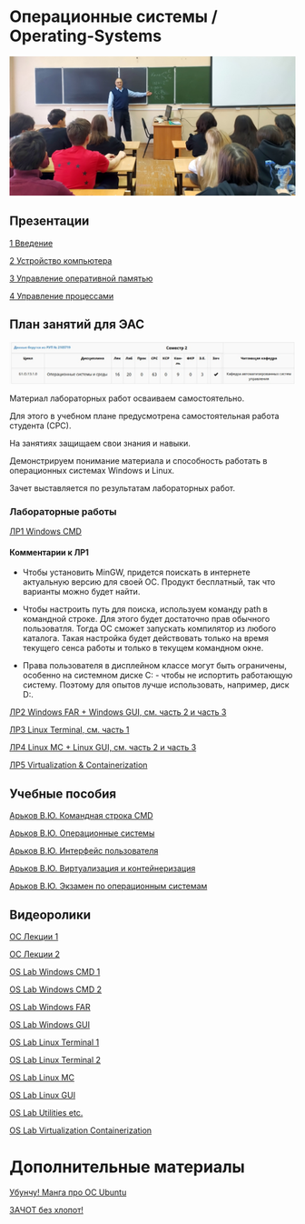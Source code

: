 # Операционные системы / Operating-Systems

![OS-2024](https://raw.githubusercontent.com/Valentin-Arkov/Operating-Systems/refs/heads/main/2024-11-28-OS.jpg)

## Презентации
[1 Введение](https://github.com/Valentin-Arkov/Operating-Systems/blob/main/OS_01_Intro.pdf)

[2 Устройство компьютера](https://github.com/Valentin-Arkov/Operating-Systems/blob/main/OS_02_Сomputer.pdf)

[3 Управление оперативной памятью](https://github.com/Valentin-Arkov/Operating-Systems/blob/main/OS_03_Memory.pdf)

[4 Управление процессами](https://github.com/Valentin-Arkov/Operating-Systems/blob/main/OS_04_Processes.pdf)


## План занятий для ЭАС

![Учебный план](https://github.com/Valentin-Arkov/Operating-Systems/blob/main/EAS-OS-Plan.jpg)

Материал лабораторных работ осваиваем самостоятельно.

Для этого в учебном плане предусмотрена самостоятельная работа студента (СРС).

На занятиях защищаем свои знания и навыки. 

Демонстрируем понимание материала и способность работать в операционных системах Windows и Linux.

Зачет выставляется по результатам лабораторных работ.

### Лабораторные работы

[ЛР1 Windows CMD](https://ridero.ru/books/komandnaya_stroka_cmd/)

#### Комментарии к ЛР1

- Чтобы установить MinGW, придется поискать в интернете актуальную версию для своей ОС. Продукт бесплатный, так что варианты можно будет найти.

- Чтобы настроить путь для поиска, используем команду path в командной строке. Для этого будет достаточно прав обычного пользоватля. Тогда ОС сможет запускать компилятор из любого каталога. Такая настройка будет действовать только на время текущего сенса работы и только в текущем командном окне.

- Права пользователя в дисплейном классе могут быть ограничены, особенно на системном диске C: - чтобы не испортить работающую систему. Поэтому для опытов лучше использовать, например, диск D:. 

[ЛР2 Windows FAR + Windows GUI, см. часть 2 и часть 3](https://ridero.ru/books/operacionnye_sistemy/)

[ЛР3 Linux Terminal, см. часть 1](https://ridero.ru/books/interfeis_polzovatelya/)

[ЛР4 Linux MC + Linux GUI, см. часть 2 и часть 3](https://ridero.ru/books/interfeis_polzovatelya/)

[ЛР5 Virtualization & Containerization](https://ridero.ru/books/virtualizaciya_i_konteinerizaciya/)

## Учебные пособия

[Арьков В.Ю. Командная строка CMD](https://ridero.ru/books/komandnaya_stroka_cmd/)

[Арьков В.Ю. Операционные системы](https://ridero.ru/books/operacionnye_sistemy/)

[Арьков В.Ю. Интерфейс пользователя](https://ridero.ru/books/interfeis_polzovatelya/)

[Арьков В.Ю. Виртуализация и контейнеризация](https://ridero.ru/books/virtualizaciya_i_konteinerizaciya/)

[Арьков В.Ю. Экзамен по операционным системам](https://ridero.ru/books/ekzamen_po_operacionnym_sistemam/)

## Видеоролики

[ОС Лекции 1](https://www.youtube.com/playlist?list=PLgkPUa9zaIkKmM8nnN9h2m_I_mZFHZpBC)

[ОС Лекции 2](https://www.youtube.com/playlist?list=PLgkPUa9zaIkJPPwKXrq3TA6l4IMkO3K8k)

[OS Lab Windows CMD 1](https://www.youtube.com/playlist?list=PLgkPUa9zaIkIYiKc0zZ2R9aYd2Gf07Cr-)

[OS Lab Windows CMD 2](https://www.youtube.com/playlist?list=PLgkPUa9zaIkI-vopKsGaICdxXfMrmELlp)

[OS Lab Windows FAR](https://www.youtube.com/playlist?list=PLgkPUa9zaIkIFkmjNgn9VP67vmVGZK63s)

[OS Lab Windows GUI](https://www.youtube.com/playlist?list=PLgkPUa9zaIkI0pKtjfkbIpRDeEWtg78MY)

[OS Lab Linux Terminal 1](https://www.youtube.com/playlist?list=PLgkPUa9zaIkLht4lDPfUFI7APQnNdABG9)

[OS Lab Linux Terminal 2](https://www.youtube.com/playlist?list=PLgkPUa9zaIkI4xlIZFvfkCOmcYOAx1cEx)

[OS Lab Linux MC](https://www.youtube.com/playlist?list=PLgkPUa9zaIkIup10xKVKBqzBtz7TVmR32)

[OS Lab Linux GUI](https://www.youtube.com/playlist?list=PLgkPUa9zaIkKlyFJzQrQ-v5WnVkijn1uK)

[OS Lab Utilities etc.](https://www.youtube.com/playlist?list=PLgkPUa9zaIkKluaVLStsptpP82deKZ1JH)

[OS Lab Virtualization Containerization](https://www.youtube.com/playlist?list=PLgkPUa9zaIkKpT1eXBawRBLGJcJjeJ-D8)

# Дополнительные материалы

[Убунчу! Манга про ОС Ubuntu](https://en.wikipedia.org/wiki/Ubunchu!)

[ЗАЧОТ без хлопот!](https://clck.ru/3FRRyM)
